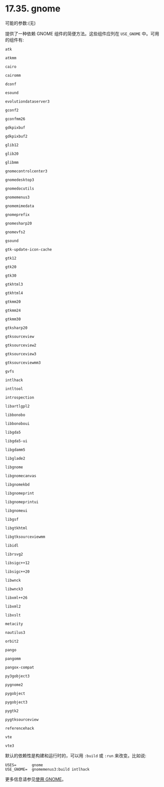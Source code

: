 # 17.35. gnome

可能的参数:(无)

提供了一种依赖 GNOME 组件的简便方法。这些组件应列在 `USE_GNOME` 中。可用的组件有:

`atk`

`atkmm`

`cairo`

`cairomm`

`dconf`

`esound`

`evolutiondataserver3`

`gconf2`

`gconfmm26`

`gdkpixbuf`

`gdkpixbuf2`

`glib12`

`glib20`

`glibmm`

`gnomecontrolcenter3`

`gnomedesktop3`

`gnomedocutils`

`gnomemenus3`

`gnomemimedata`

`gnomeprefix`

`gnomesharp20`

`gnomevfs2`

`gsound`

`gtk-update-icon-cache`

`gtk12`

`gtk20`

`gtk30`

`gtkhtml3`

`gtkhtml4`

`gtkmm20`

`gtkmm24`

`gtkmm30`

`gtksharp20`

`gtksourceview`

`gtksourceview2`

`gtksourceview3`

`gtksourceviewmm3`

`gvfs`

`intlhack`

`intltool`

`introspection`

`libartlgpl2`

`libbonobo`

`libbonoboui`

`libgda5`

`libgda5-ui`

`libgdamm5`

`libglade2`

`libgnome`

`libgnomecanvas`

`libgnomekbd`

`libgnomeprint`

`libgnomeprintui`

`libgnomeui`

`libgsf`

`libgtkhtml`

`libgtksourceviewmm`

`libidl`

`librsvg2`

`libsigc++12`

`libsigc++20`

`libwnck`

`libwnck3`

`libxml++26`

`libxml2`

`libxslt`

`metacity`

`nautilus3`

`orbit2`

`pango`

`pangomm`

`pangox-compat`

`py3gobject3`

`pygnome2`

`pygobject`

`pygobject3`

`pygtk2`

`pygtksourceview`

`referencehack`

`vte`

`vte3`

默认的依赖性是构建和运行时的，可以用 `:build` 或 `:run` 来改变。比如说:

```shell
USES=		gnome
USE_GNOME=	gnomemenus3:build intlhack
```

更多信息请参见[使用 GNOME](https://docs.freebsd.org/en/books/porters-handbook/special/index.html#using-gnome)。


